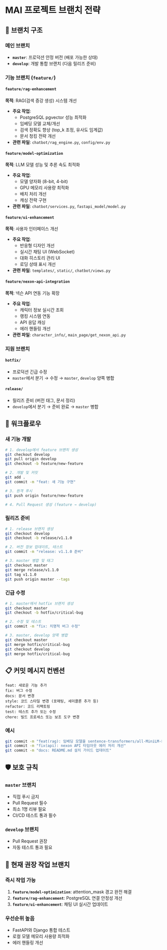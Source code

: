 # MAI 프로젝트 브랜치 전략

## 🌿 브랜치 구조

### 메인 브랜치
- **`master`**: 프로덕션 안정 버전 (배포 가능한 상태)
- **`develop`**: 개발 통합 브랜치 (다음 릴리즈 준비)

### 기능 브랜치 (`feature/`)

#### `feature/rag-enhancement`
**목적**: RAG(검색 증강 생성) 시스템 개선
- **주요 작업**:
  - PostgreSQL pgvector 성능 최적화
  - 임베딩 모델 교체/개선
  - 검색 정확도 향상 (top_k 조정, 유사도 임계값)
  - 문서 청킹 전략 개선
- **관련 파일**: `chatbot/rag_engine.py`, `config/env.py`

#### `feature/model-optimization`
**목적**: LLM 모델 성능 및 추론 속도 최적화
- **주요 작업**:
  - 모델 양자화 (8-bit, 4-bit)
  - GPU 메모리 사용량 최적화
  - 배치 처리 개선
  - 캐싱 전략 구현
- **관련 파일**: `chatbot/services.py`, `fastapi_model/model.py`

#### `feature/ui-enhancement`
**목적**: 사용자 인터페이스 개선
- **주요 작업**:
  - 반응형 디자인 개선
  - 실시간 채팅 UI (WebSocket)
  - 대화 히스토리 관리 UI
  - 로딩 상태 표시 개선
- **관련 파일**: `templates/`, `static/`, `chatbot/views.py`

#### `feature/nexon-api-integration`
**목적**: 넥슨 API 연동 기능 확장
- **주요 작업**:
  - 캐릭터 정보 실시간 조회
  - 랭킹 시스템 연동
  - API 응답 캐싱
  - 에러 핸들링 개선
- **관련 파일**: `character_info/`, `main_page/get_nexon_api.py`

### 지원 브랜치

#### `hotfix/`
- 프로덕션 긴급 수정
- `master`에서 분기 → 수정 → `master`, `develop` 양쪽 병합

#### `release/`
- 릴리즈 준비 (버전 태그, 문서 정리)
- `develop`에서 분기 → 준비 완료 → `master` 병합

## 🔄 워크플로우

### 새 기능 개발
```bash
# 1. develop에서 feature 브랜치 생성
git checkout develop
git pull origin develop
git checkout -b feature/new-feature

# 2. 개발 및 커밋
git add .
git commit -m "feat: 새 기능 구현"

# 3. 원격 푸시
git push origin feature/new-feature

# 4. Pull Request 생성 (feature → develop)
```

### 릴리즈 준비
```bash
# 1. release 브랜치 생성
git checkout develop
git checkout -b release/v1.1.0

# 2. 버전 정보 업데이트, 테스트
git commit -m "release: v1.1.0 준비"

# 3. master 병합 및 태그
git checkout master
git merge release/v1.1.0
git tag v1.1.0
git push origin master --tags
```

### 긴급 수정
```bash
# 1. master에서 hotfix 브랜치 생성
git checkout master
git checkout -b hotfix/critical-bug

# 2. 수정 및 테스트
git commit -m "fix: 치명적 버그 수정"

# 3. master, develop 양쪽 병합
git checkout master
git merge hotfix/critical-bug
git checkout develop
git merge hotfix/critical-bug
```

## 📋 커밋 메시지 컨벤션

```
feat: 새로운 기능 추가
fix: 버그 수정
docs: 문서 변경
style: 코드 스타일 변경 (포매팅, 세미콜론 추가 등)
refactor: 코드 리팩토링
test: 테스트 추가 또는 수정
chore: 빌드 프로세스 또는 보조 도구 변경
```

### 예시
```bash
git commit -m "feat(rag): 임베딩 모델을 sentence-transformers/all-MiniLM-L6-v2로 변경"
git commit -m "fix(api): nexon API 타임아웃 에러 처리 개선"
git commit -m "docs: README.md 설치 가이드 업데이트"
```

## 🛡️ 보호 규칙

### `master` 브랜치
- 직접 푸시 금지
- Pull Request 필수
- 최소 1명 리뷰 필요
- CI/CD 테스트 통과 필수

### `develop` 브랜치  
- Pull Request 권장
- 자동 테스트 통과 필요

## 🎯 현재 권장 작업 브랜치

### 즉시 작업 가능
1. **`feature/model-optimization`**: attention_mask 경고 완전 해결
2. **`feature/rag-enhancement`**: PostgreSQL 연결 안정성 개선
3. **`feature/ui-enhancement`**: 채팅 UI 실시간 업데이트

### 우선순위 높음
- FastAPI와 Django 통합 테스트
- 로컬 모델 메모리 사용량 최적화
- 에러 핸들링 개선
